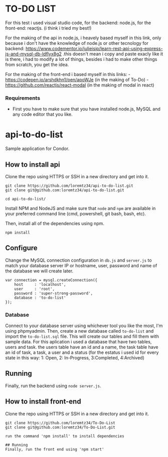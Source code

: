 # TO-DO LIST
For this test i used visual studio code, for the backend: node.js, for the front-end: reactjs. (i think i tried my best!)

For the making of the api in node.js, i heavely based myself in this link, only because i don't have the knowledge of node.js or other tecnology for backend: https://www.codementor.io/julieisip/learn-rest-api-using-express-js-and-mysql-db-ldflyx8g2 .this doesn't mean i copy and paste exacly like it is there, i had to modify a lot of things, besides i had to make other things from scratch, you get the idea. 

For the making of the front-end i based myself in this links:
    -https://codepen.io/arshdkhn1/pen/apoWJe (in the making of To-Do)
    -https://github.com/reactjs/react-modal (in the making of modal in react)

### Requirements
  
  - First you have to make sure that you have installed node.js, MySQL and any code editor that you like.

# api-to-do-list

Sample application for Condor.

## How to install api

Clone the repo using HTTPS or SSH in a new directory and get into it.

```
git clone https://github.com/loremtz34/api-to-do-list.git
git clone git@github.com:loremtz34/api-to-do-list.git

cd api-to-do-list/
```
Install NPM and NodeJS and make sure that `node` and `npm` are available in your preferred command line (cmd, powershell, git bash, bash, etc).

Then, install all of the dependencies using npm.

```
npm install
```

## Configure

Change the MySQL connection configuration in `db.js` and `server.js` to match your database server IP or hostname, user, password and name of the database we will create later.

```
var connection = mysql.createConnection({
    host     : 'localhost',
    user     : 'root',
    password : 'super-strong-password',
    database : 'to-do-list'
});
```

### Database

Connect to your database server using whichever tool you like the most, I'm using phpmyadmin. Then, create a new database called `to-do-list` and import the `to-do-list.sql` file. This will create our tables and fill them with sample data.
For this aplication i used a database that have two tables, users and task. the users table have an id and a name, the task table have an id of task, a task, a user and a status (for the estatus i used id for every state in this way: 1: Open, 2: In-Progress, 3:Completed, 4:Archived)
## Running

Finally, run the backend using `node server.js`.

## How to install front-end

Clone the repo using HTTPS or SSH in a new directory and get into it.

```
git clone https://github.com/loremtz34/To-Do-List
git clone git@github.com:loremtz34/To-Do-List.git

run the command 'npm install' to install dependencies 

## Running
Finally, run the front end using 'npm start'


